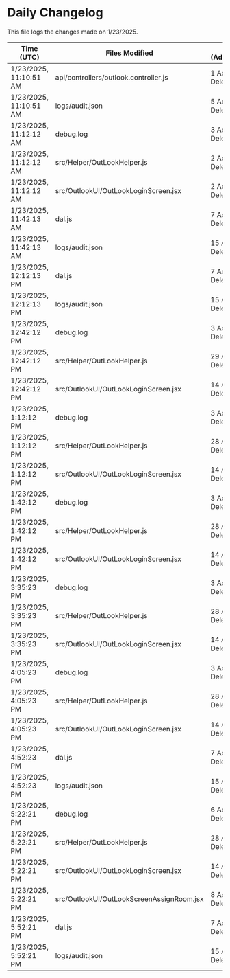 # Daily Changelog

This file logs the changes made on 1/23/2025.

| Time (UTC)             | Files Modified                    | Changes (Addition/Deletion) |
|------------------------|-----------------------------------|-----------------------------|
| 1/23/2025, 11:10:51 AM | api/controllers/outlook.controller.js | 1 Additions & 1 Deletions |
| 1/23/2025, 11:10:51 AM | logs/audit.json | 5 Additions & 5 Deletions |
| 1/23/2025, 11:12:12 AM | debug.log | 3 Additions & 0 Deletions|
| 1/23/2025, 11:12:12 AM | src/Helper/OutLookHelper.js | 2 Additions & 1 Deletions|
| 1/23/2025, 11:12:12 AM | src/OutlookUI/OutLookLoginScreen.jsx | 2 Additions & 0 Deletions|
| 1/23/2025, 11:42:13 AM | dal.js | 7 Additions & 9 Deletions|
| 1/23/2025, 11:42:13 AM | logs/audit.json | 15 Additions & 15 Deletions|
| 1/23/2025, 12:12:13 PM | dal.js | 7 Additions & 9 Deletions|
| 1/23/2025, 12:12:13 PM | logs/audit.json | 15 Additions & 15 Deletions|
| 1/23/2025, 12:42:12 PM | debug.log | 3 Additions & 0 Deletions|
| 1/23/2025, 12:42:12 PM | src/Helper/OutLookHelper.js | 29 Additions & 4 Deletions|
| 1/23/2025, 12:42:12 PM | src/OutlookUI/OutLookLoginScreen.jsx | 14 Additions & 5 Deletions|
| 1/23/2025, 1:12:12 PM | debug.log | 3 Additions & 0 Deletions|
| 1/23/2025, 1:12:12 PM | src/Helper/OutLookHelper.js | 28 Additions & 5 Deletions|
| 1/23/2025, 1:12:12 PM | src/OutlookUI/OutLookLoginScreen.jsx | 14 Additions & 5 Deletions|
| 1/23/2025, 1:42:12 PM | debug.log | 3 Additions & 0 Deletions|
| 1/23/2025, 1:42:12 PM | src/Helper/OutLookHelper.js | 28 Additions & 5 Deletions|
| 1/23/2025, 1:42:12 PM | src/OutlookUI/OutLookLoginScreen.jsx | 14 Additions & 5 Deletions|
| 1/23/2025, 3:35:23 PM | debug.log | 3 Additions & 0 Deletions|
| 1/23/2025, 3:35:23 PM | src/Helper/OutLookHelper.js | 28 Additions & 5 Deletions|
| 1/23/2025, 3:35:23 PM | src/OutlookUI/OutLookLoginScreen.jsx | 14 Additions & 5 Deletions|
| 1/23/2025, 4:05:23 PM | debug.log | 3 Additions & 0 Deletions|
| 1/23/2025, 4:05:23 PM | src/Helper/OutLookHelper.js | 28 Additions & 5 Deletions|
| 1/23/2025, 4:05:23 PM | src/OutlookUI/OutLookLoginScreen.jsx | 14 Additions & 5 Deletions|
| 1/23/2025, 4:52:23 PM | dal.js | 7 Additions & 9 Deletions|
| 1/23/2025, 4:52:23 PM | logs/audit.json | 15 Additions & 15 Deletions|
| 1/23/2025, 5:22:21 PM | debug.log | 6 Additions & 0 Deletions|
| 1/23/2025, 5:22:21 PM | src/Helper/OutLookHelper.js | 28 Additions & 5 Deletions|
| 1/23/2025, 5:22:21 PM | src/OutlookUI/OutLookLoginScreen.jsx | 14 Additions & 5 Deletions|
| 1/23/2025, 5:22:21 PM | src/OutlookUI/OutLookScreenAssignRoom.jsx | 8 Additions & 0 Deletions|
| 1/23/2025, 5:52:21 PM | dal.js | 7 Additions & 9 Deletions|
| 1/23/2025, 5:52:21 PM | logs/audit.json | 15 Additions & 15 Deletions|
